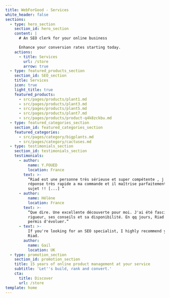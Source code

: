 ```yaml
---
title: WebForGood - Services
white_header: false
sections:
  - type: hero_section
    section_id: hero_section
    content: |
      # An SEO clerk for your online business

      Enhance your conversion rates starting today.
    actions:
      - title: Services
        url: /store
        arrow: true
  - type: featured_products_section
    section_id: SEO_section
    title: Services
    icon: true
    light_title: true
    featured_products:
      - src/pages/products/plant1.md
      - src/pages/products/plant3.md
      - src/pages/products/plant5.md
      - src/pages/products/plant7.md
      - src/pages/products/product-q4k8zckbu.md
  - type: featured_categories_section
    section_id: featured_categories_section
    featured_categories:
      - src/pages/category/bigplants.md
      - src/pages/category/cactuses.md
  - type: testimonials_section
    section_id: testimonials_section
    testimonials:
      - author:
          name: Y.FOUED
          location: France
        text: >-
          “Riad est une personne très sérieuse et super compétente , j'ai eu une
          réponse très rapide a ma commande et il maîtrise parfaitement son
          sujet !! [...] ”
      - author:
          name: Hélène
          location: France
        text: >-
          “Que dire. Une excellente découverte pour moi. J'ai été fasciné par sa
          rigueur, ses conseils et sa disponibilité. En qq jours, Riad m'a
          permis d'évoluer.”
      - text: >-
          If you're looking for an SEO specialist, I highly recommend you hire
          Riad.
        author:
          name: Gail
          location: UK
  - type: promotion_section
    section_id: promotion_section
    title: 15 years of online product management at your service
    subtitle: 'Let''s build, rank and convert.'
    cta:
      title: Discover
      url: /store
template: home
---
```

